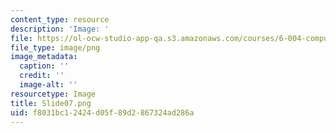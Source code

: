 ```yaml
---
content_type: resource
description: 'Image: '
file: https://ol-ocw-studio-app-qa.s3.amazonaws.com/courses/6-004-computation-structures-spring-2017/f8031bc12424d05f89d2867324ad286a_Slide07.png
file_type: image/png
image_metadata:
  caption: ''
  credit: ''
  image-alt: ''
resourcetype: Image
title: Slide07.png
uid: f8031bc1-2424-d05f-89d2-867324ad286a
---
```

